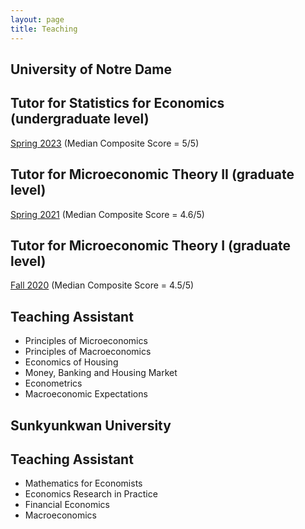 ```yaml
---
layout: page
title: Teaching
---
```


## University of Notre Dame

## Tutor for Statistics for Economics (undergraduate level)
[Spring 2023](/uploads/Class_Report_Stats.pdf) (Median Composite Score = 5/5)

## Tutor for Microeconomic Theory II (graduate level)

[Spring 2021](/uploads/Class_Report_Micro_II.pdf) (Median Composite Score = 4.6/5)

## Tutor for Microeconomic Theory I (graduate level)
[Fall 2020](/uploads/Class_Report_Micro_I.pdf)   (Median Composite Score = 4.5/5)

## Teaching Assistant
* Principles of Microeconomics
* Principles of Macroeconomics
* Economics of Housing
* Money, Banking and Housing Market
* Econometrics
* Macroeconomic Expectations


## Sunkyunkwan University 

## Teaching Assistant
* Mathematics for Economists
* Economics Research in Practice
* Financial Economics
* Macroeconomics
